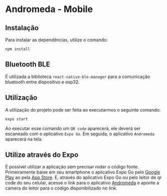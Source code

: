 # Andromeda - Mobile

## Instalação

Para instalar as dependências, utilize o comando:

`npm install`

## Bluetooth BLE

É utilizada a biblioteca `react-native-ble-manager` para a comunicação bluetooth entre dispositivo e esp32.

## Utilização

A utilização do projeto pode ser feita ao executarmos o seguinte comando:

`expo start`

Ao executar esse comando um `QR code` aparecerá, ele deverá ser escaneado com o aplicativo `Expo Go`. Em seguida, o aplicativo `Andromeda` aparecerá na tela.

## Utilize através do Expo

É possivel utilizar a aplicação sem precisar rodar o código fonte. 
Primeiramente baixe em seu smartphone o aplicativo Expo Go pelo [Google Play](https://play.google.com/store/apps/details?id=host.exp.exponent) ao pela [App Store](https://apps.apple.com/br/app/expo-go/id982107779).
E, através do aplicativo Expo Go ou pelo leitor de qr code do seu celular, acesse o link para o aplicativo [Andromeda](https://expo.dev/@heron/Andromeda) e aponte a camera do leitor para o código disponibilizado no link.

